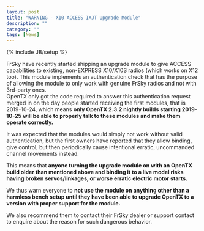 ```yaml
---
layout: post
title: "WARNING - X10 ACCESS IXJT Upgrade Module"
description: ""
category: ""
tags: [News]
---
```

{% include JB/setup %}

FrSky have recently started shipping an upgrade module to give ACCESS capabilities to existing, non-EXPRESS X10/X10S radios (which works on X12 too). This module implements an authentication check that has the purpose of allowing the module to only work with genuine FrSky radios and not with 3rd-party ones.  
OpenTX only got the code required to answer this authentication request merged in on the day people started receiving the first modules, that is 2019-10-24, which means **only OpenTX 2.3.2 nightly builds starting 2019-10-25 will be able to properly talk to these modules and make them operate correctly.**  

It was expected that the modules would simply not work without valid authentication, but the first owners have reported that they allow binding, give control, but then periodically cause intentional erratic, uncommanded channel movements instead.  

This means that **anyone turning the upgrade module on with an OpenTX build older than mentioned above and binding it to a live model risks having broken servos/linkages, or worse erratic electric motor starts.**

We thus warn everyone to **not use the module on anything other than a harmless bench setup until they have been able to upgrade OpenTX to a version with proper support for the module.**

We also recommend them to contact their FrSky dealer or support contact to enquire about the reason for such dangerous behavior.
